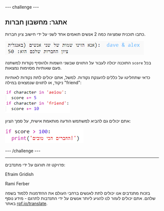 --- challenge ---

## אתגר: מחשבון חברות

כתבו תוכנית שמציגה כמה 2 אנשים תואמים אחד לשני על ידי חישוב ציון חברות.

![צילום מסך](images/messages-friends.png)

התוכנה יכולה לעבור על התווים שבשני השמות ולהוסיף נקודות למשתנה `score` בכל פעם שאותיות מסוימות נמצאות.

כדאי שתחליטו על כללים להענקת נקודות. למשל, אתם יכולים לתת נקודות לאותיות ניקוד, או לתווים שנמצאים במילה "friend":

![צילום מסך](images/messages-friends-code.png)

אתם יכולים גם להביא למשתמש הודעה מותאמת אישית, על סמך הציון:

![צילום מסך](images/messages-best-friends.png)

--- /challenge ---


***
פרויקט זה תורגם על ידי מתנדבים:

Efraim Gridish

Rami Ferber

בזכות מתנדבים אנו יכולים לתת לאנשים ברחבי העולם את ההזדמנות ללמוד בשפה שלהם. אתם יכולים לעזור לנו להגיע ליותר אנשים על ידי התנדבות לתרגם - מידע נוסף באתר [rpf.io/translate](https://rpf.io/translate).